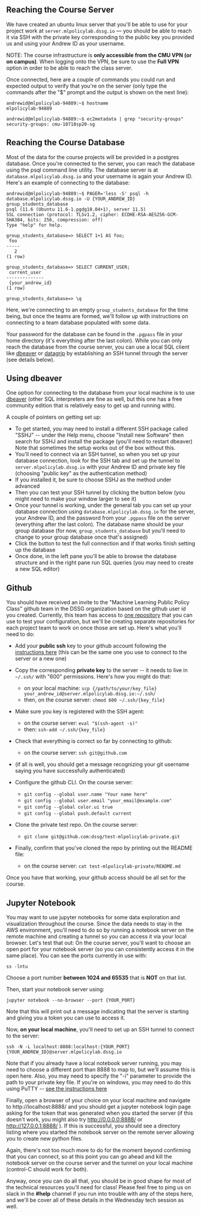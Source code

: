 ## Reaching the Course Server
We have created an ubuntu linux server that you'll be able to use for your project work at `server.mlpolicylab.dssg.io` –– you should be able to reach it via SSH with the private key corresponding to the public key you provided us and using your Andrew ID as your username.

NOTE: The course infrastructure is **only accessible from the CMU VPN (or on campus)**. When logging onto the VPN, be sure to use the **Full VPN** option in order to be able to reach the class server.

Once connected, here are a couple of commands you could run and expected output to verify that you're on the server (only type the commands after the "$" prompt and the output is shown on the next line):
```
andrewid@mlpolicylab-94889:~$ hostname
mlpolicylab-94889

andrewid@mlpolicylab-94889:~$ ec2metadata | grep "security-groups"
security-groups: cmu-10718sp20-sg
```

## Reaching the Course Database
Most of the data for the course projects will be provided in a postgres database. Once you're connected to the server, you can reach the database using the psql command line utility. The database server is at `database.mlpolicylab.dssg.io` and your username is again your Andrew ID. Here's an example of connecting to the database:
```
andrewid@mlpolicylab-94889:~$ PAGER='less -S' psql -h database.mlpolicylab.dssg.io -U {YOUR_ANDREW_ID} group_students_database 
psql (11.6 (Ubuntu 11.6-1.pgdg18.04+1), server 11.5)
SSL connection (protocol: TLSv1.2, cipher: ECDHE-RSA-AES256-GCM-SHA384, bits: 256, compression: off)
Type "help" for help.

group_students_database=> SELECT 1+1 AS foo;
 foo
-----
   2
(1 row)

group_students_database=> SELECT CURRENT_USER;
 current_user
--------------
 {your_andrew_id}
(1 row)

group_students_database=> \q
```
Here, we're connecting to an empty `group_students_database` for the time being, but once the teams are formed, we'll follow up with instructions on connecting to a team database populated with some data.

Your password for the database can be found in the `.pgpass` file in your home directory (it's everything after the last colon). While you can only reach the database from the course server, you can use a local SQL client like [dbeaver](https://dbeaver.io/) or [datagrip](https://www.jetbrains.com/datagrip/) by establishing an SSH tunnel through the server (see details below).

## Using dbeaver
One option for connecting to the database from your local machine is to use [dbeaver](https://dbeaver.io/) (other SQL interpreters are fine as well, but this one has a free community edition that is relatively easy to get up and running with).

A couple of pointers on getting set up:

- To get started, you may need to install a different SSH package called "SSHJ" -- under the Help menu, choose "Install new Software" then search for SSHJ and install the package (you'll need to restart dbeaver) Note that sometimes the setup works out of the box without this.
- You'll need to connect via an SSH tunnel, so when you set up your database connection, look for the SSH tab and set up the tunnel to `server.mlpolicylab.dssg.io` with your Andrew ID and private key file (choosing "public key" as the authentication method)
- If you installed it, be sure to choose SSHJ as the method under advanced
- Then you can test your SSH tunnel by clicking the button below (you might need to make your window larger to see it)
- Once your tunnel is working, under the general tab you can set up your database connection using `database.mlpolicylab.dssg.io` for the server, your Andrew ID, and the password from your `.pgpass` file on the server (everything after the last colon). The database name should be your group database (for now, `group_students_database` but you'll need to change to your group database once that's assigned)
- Click the button to test the full connection and if that works finish setting up the database
- Once done, in the left pane you'll be able to browse the database structure and in the right pane run SQL queries (you may need to create a new SQL editor)

## Github
You should have received an invite to the "Machine Learning Public Policy Class" github team in the DSSG organization based on the github user id you created. Currently, this team has access to [one repository](https://github.com/dssg/test-mlpolicylab-private) that you can use to test your configuration, but we'll be creating separate repositories for each project team to work on once those are set up. Here's what you'll need to do:

- Add your **public ssh** key to your github account following the [instructions here](https://help.github.com/en/enterprise/2.17/user/github/authenticating-to-github/adding-a-new-ssh-key-to-your-github-account) (this can be the same one you use to connect to the server or a new one)

- Copy the corresponding **private key** to the server -- it needs to live in `~/.ssh/` with "600" permissions. Here's how you might do that:
  - on your local machine: `scp {/path/to/your/key_file} your_andrew_id@server.mlpolicylab.dssg.io:~/.ssh/`
  - then, on the course server: `chmod 600 ~/.ssh/{key_file}`

- Make sure you key is registered with the SSH agent:
  - on the course server: `eval "$(ssh-agent -s)"`
  - then: `ssh-add ~/.ssh/{key_file}`

- Check that everything is correct so far by connecting to github:
  - on the course server: `ssh git@github.com`

- (if all is well, you should get a message recognizing your git username saying you have successfully authenticated)

- Configure the github CLI. On the course server:
  - `git config --global user.name "Your name here"`
  - `git config --global user.email "your_email@example.com"`
  - `git config --global color.ui true`
  - `git config --global push.default current`

- Clone the private test repo. On the course server: 
   - `git clone git@github.com:dssg/test-mlpolicylab-private.git`

- Finally, confirm that you've cloned the repo by printing out the README file:
  - on the course server: `cat test-mlpolicylab-private/README.md`

Once you have that working, your github access should be all set for the course.

## Jupyter Notebook
You may want to use jupyter notebooks for some data exploration and visualization throughout the course. Since the data needs to stay in the AWS environment, you'll need to do so by running a notebook server on the remote machine and creating a tunnel so you can access it via your local browser. Let's test that out:
On the course server, you'll want to choose an open port for your notebook server (so you can consistently access it in the same place). You can see the ports currently in use with:
```
ss -lntu
```
Choose a port number **between 1024 and 65535** that is **NOT** on that list.

Then, start your notebook server using:
```
jupyter notebook --no-browser --port {YOUR_PORT}
```
Note that this will print out a message indicating that the server is starting and giving you a token you can use to access it.

Now, **on your local machine**, you'll need to set up an SSH tunnel to connect to the server:
```
ssh -N -L localhost:8888:localhost:{YOUR_PORT} {YOUR_ANDREW_ID}@server.mlpolicylab.dssg.io
```
Note that if you already have a local notebook server running, you may need to choose a different port than 8888 to map to, but we'll assume this is open here. Also, you may need to specify the "-i" parameter to provide the path to your private key file. If you're on windows, you may need to do this using PuTTY -- [see the instructions here](https://docs.bitnami.com/bch/faq/get-started/access-ssh-tunnel/)

Finally, open a browser of your choice on your local machine and navigate to http://localhost:8888/ and you should get a jupyter notebook login page asking for the token that was generated when you started the server (if this doesn't work, you might also try http://0.0.0.0:8888/ or http://127.0.0.1:8888/ ). If this is successful, you should see a directory listing where you started the notebook server on the remote server allowing you to create new python files.

Again, there's not too much more to do for the moment beyond confirming that you can connect, so at this point you can go ahead and kill the notebook server on the course server and the tunnel on your local machine (control-C should work for both).

Anyway, once you can do all that, you should be in good shape for most of the technical resources you'll need for class! Please feel free to ping us on slack in the **#help** channel if you run into trouble with any of the steps here, and we'll be cover all of these details in the Wednesday tech session as well.

